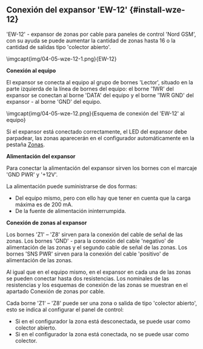 ## Conexión del expansor 'EW-12' {#install-wze-12}

'EW-12' - expansor de zonas por cable para paneles de control 'Nord GSM', con su ayuda se puede aumentar la cantidad de zonas hasta 16 o la cantidad de salidas tipo 'colector abierto'.

\imgcapt{img/04-05-wze-12-1.png}{EW-12}

**Conexión al equipo**

El expansor se conecta al equipo al grupo de bornes 'Lector', situado en la parte izquierda de la línea de bornes del equipo: el borne '1WR' del expansor se conectan al borne 'DATA' del equipo y el borne '1WR GND' del expansor - al borne 'GND' del equipo.

\imgcapt{img/04-05-wze-12.png}{Esquema de conexión del 'EW-12' al equipo}

Si el expansor está conectado correctamente, el LED del expansor debe parpadear, las zonas aparecerán en el configurador automáticamente en la pestaña [Zonas](#config-zones).

**Alimentación del expansor**

Para conectar la alimentación del expansor sirven los bornes con el marcaje 'GND PWR' y '+12V'.

La alimentación puede suministrarse de dos formas:

* Del equipo mismo, pero con ello hay que tener en cuenta que la carga máxima es de 200 mA.
* De la fuente de alimentación ininterrumpida.


**Conexión de zonas al expansor**

Los bornes 'Z1' – 'Z8' sirven para la conexión del cable de señal de las zonas.
Los bornes 'GND' - para la conexión del cable 'negativo' de alimentación de las zonas y el segundo cable de señal de las zonas.
Los bornes 'SNS PWR' sirven para la conexión del cable 'positivo' de alimentación de las zonas.

Al igual que en el equipo mismo, en el expansor en cada una de las zonas se pueden conectar hasta dos resistencias. Los nominales de las resistencias y los esquemas de conexión de las zonas se muestran en el apartado Conexión de zonas por cable.

Cada borne 'Z1' – 'Z8' puede ser una zona o salida de tipo 'colector abierto', esto se indica al configurar el panel de control:

* Si en el configurador la zona está desconectada, se puede usar como colector abierto.
* Si en el configurador la zona está conectada, no se puede usar como colector.


